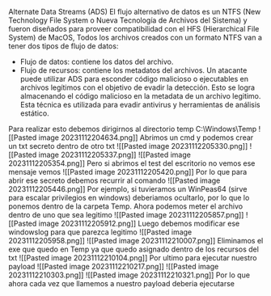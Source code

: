 Alternate Data Streams (ADS)
El flujo alternativo de datos es un NTFS (New Technology File System o Nueva Tecnología de Archivos del Sistema) y fueron diseñados para proveer compatibilidad con el HFS (Hierarchical File System) de MacOS,
Todos los archivos creados con un formato NTFS van a tener dos tipos de flujo de datos:
- Flujo de datos: contiene los datos del archivo.
- Flujo de recursos: contiene los metadatos del archivos.
Un atacante puede utilizar ADS para esconder código malicioso o ejecutables en archivos legítimos con el objetivo de evadir la detección. 
Esto se logra almacenando el código malicioso en la metadata de un archivo legitimo.
Esta técnica es utilizada para evadir antivirus y herramientas de análisis estático.

Para realizar esto debemos dirigirnos al directorio temp C:\\Windows\\Temp
![[Pasted image 20231112204634.png]]
Abrimos un cmd y podemos crear un txt secreto dentro de otro txt
![[Pasted image 20231112205330.png]]
![[Pasted image 20231112205337.png]]
![[Pasted image 20231112205354.png]]
Pero si abrimos el test del escritorio no vemos ese mensaje vemos
![[Pasted image 20231112205420.png]]
Por lo que para abrir ese secreto debemos recurrir al comando 
![[Pasted image 20231112205446.png]]
Por ejemplo, si tuvieramos un WinPeas64 (sirve para escalar privilegios en windows) deberiamos ocultarlo, por lo que lo ponemos dentro de la carpeta Temp. 
Ahora podemos meter el archivo dentro de uno que sea legitimo
![[Pasted image 20231112205857.png]]
![[Pasted image 20231112205912.png]]
Luego debemos modificar ese windowslog para que parezca legitimo
![[Pasted image 20231112205958.png]]
![[Pasted image 20231112210007.png]]
Eliminamos el exe que quedo en Temp ya que quedo asignado dentro de los recursos del txt
![[Pasted image 20231112210104.png]]
Por ultimo para ejecutar nuestro payload
![[Pasted image 20231112210217.png]]
![[Pasted image 20231112210303.png]]
![[Pasted image 20231112210321.png]]
Por lo que ahora cada vez que llamemos a nuestro payload deberia ejecutarse
